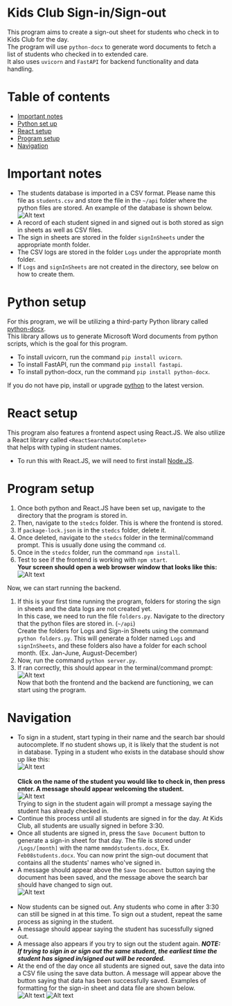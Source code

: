 # Kids Club Sign-in/Sign-out 
This program aims to create a sign-out sheet for students who check in to Kids Club for the day.<br> 
The program will use `python-docx` to generate word documents to fetch a list of students who checked in to extended care. <br>
It also uses `uvicorn` and `FastAPI` for backend functionality and data handling.
# Table of contents
- [Important notes](#important-notes)
- [Python set up](#python-setup)
- [React setup](#react-setup)
- [Program setup](#program-setup)
- [Navigation](#navigation)
# Important notes
- The students database is imported in a CSV format. Please name this file as `students.csv` and store the file in the `~/api` folder where the python files are stored.
An example of the database is shown below.
![Alt text](images/image3.png)
- A record of each student signed in and signed out is both stored as sign in sheets as well as CSV files.
- The sign in sheets are stored in the folder `signInSheets` under the appropriate month folder.
- The CSV logs are stored in the folder `Logs` under the appropriate month folder.
- If `Logs` and `signInSheets` are not created in the directory, see below on how to create them.


# Python setup
For this program, we will be utilizing a third-party Python library called [python-docx](https://python-docx.readthedocs.io/en/latest/). <br>
This library allows us to generate Microsoft Word documents from python scripts, which is the goal for this program.

- To install uvicorn, run the command `pip install uvicorn`.
- To install FastAPI, run the command `pip install fastapi`.
- To install python-docx, run the command `pip install python-docx`.

If you do not have pip, install or upgrade [python](https://www.python.org/downloads/) to the latest version.

# React setup
This program also features a frontend aspect using React.JS. We also utilize a React library called `<ReactSearchAutoComplete>` <br>
that helps with typing in student names.

- To run this with React.JS, we will need to first install [Node.JS](https://nodejs.org/en/download).


# Program setup
1. Once both python and React.JS have been set up, navigate to the directory that the program is stored in.
2. Then, navigate to the `stedcs` folder. This is where the frontend is stored.
3. If `package-lock.json` is in the `stedcs` folder, delete it.
4. Once deleted, navigate to the `stedcs` folder in the terminal/command prompt. This is usually done using the command `cd`.
5. Once in the `stedcs` folder, run the command `npm install`.
6. Test to see if the frontend is working with `npm start`. <br> **Your screen should open a web browser window that looks like this:** <br>
![Alt text](images/image.png) <br>

Now, we can start running the backend. <br>
1. If this is your first time running the program, folders for storing the sign in sheets and the data logs are not created yet.
<br> In this case, we need to run the file `folders.py`. Navigate to the directory that the python files are stored in. (`~/api`)
<br> Create the folders for Logs and Sign-in Sheets using the command `python folders.py`.
This will generate a folder named `Logs` and `signInSheets`, and these folders also have a folder for each school month. (Ex. Jan-June, August-December)
2. Now, run the command `python server.py`.
3. If ran correctly, this should appear in the terminal/command prompt:
![Alt text](images/image2.png)
<br> Now that both the frontend and the backend are functioning, we can start using the program.

# Navigation
- To sign in a student, start typing in their name and the search bar should autocomplete. If no student shows up, it is likely that the student is not in database.
Typing in a student who exists in the database should show up like this:<br>
![Alt text](images/image4.png)
<br><br> **Click on the name of the student you would like to check in, then press enter. A message should appear welcoming the student.** <br>
![Alt text](images/image5.png)
<br> Trying to sign in the student again will prompt a message saying the student has already checked in.
- Continue this process until all students are signed in for the day. At Kids Club, all students are usually signed in before 3:30.
- Once all students are signed in, press the `Save Document` button to generate a sign-in sheet for that day. The file is stored under `/Logs/[month]` with the name `mmmddstudents.docx`, Ex. `Feb08students.docx`. You can now print the sign-out document that contains all the students' names who've signed in.
- A message should appear above the `Save Document` button saying the document has been saved, and the message above the search bar should have changed to sign out.
<br> ![Alt text](images/image6.png) <br><br>
- Now students can be signed out. Any students who come in after 3:30 can still be signed in at this time. To sign out a student, repeat the same process as signing in the student.
- A message should appear saying the student has sucessfully signed out.
- A message also appears if you try to sign out the student again. ***NOTE: If trying to sign in or sign out the same student, the earliest time the student has signed in/signed out will be recorded.***
- At the end of the day once all students are signed out, save the data into a CSV file using the save data button. A message will appear above the button saying that data has been successfully saved.
Examples of formatting for the sign-in sheet and data file are shown below.<br>
![Alt text](images/docx.png)
![Alt text](images/csv.png)
